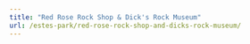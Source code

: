 ```yaml
---
title: "Red Rose Rock Shop & Dick's Rock Museum"
url: /estes-park/red-rose-rock-shop-and-dicks-rock-museum/
---
```

